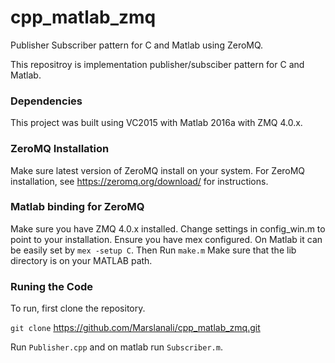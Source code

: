 # cpp_matlab_zmq
Publisher Subscriber pattern for C and Matlab using ZeroMQ.

This repositroy is implementation publisher/subsciber pattern for C and Matlab.

### Dependencies

This project was built using VC2015 with Matlab 2016a with ZMQ 4.0.x. 

### ZeroMQ Installation

Make sure latest version of ZeroMQ install on your system. For ZeroMQ installation, see https://zeromq.org/download/ for instructions.

### Matlab binding for ZeroMQ

Make sure you have ZMQ 4.0.x installed. Change settings in config_win.m to point to your installation. Ensure you have mex configured. On Matlab it can be easily set by ``` mex -setup C ```.
Then Run ```make.m```
Make sure that the lib directory is on your MATLAB path.

### Runing the Code

To run, first clone the repository.

```git clone``` https://github.com/Marslanali/cpp_matlab_zmq.git

Run ```Publisher.cpp``` and on matlab run ```Subscriber.m```.
